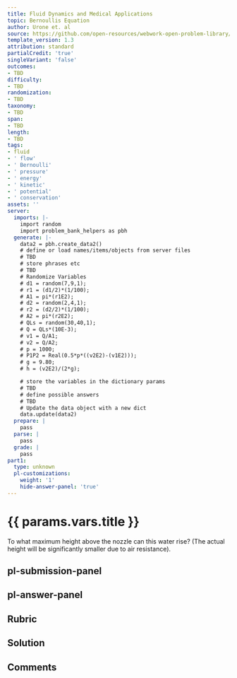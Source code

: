```yaml
---
title: Fluid Dynamics and Medical Applications
topic: Bernoullis Equation
author: Urone et. al
source: https://github.com/open-resources/webwork-open-problem-library/tree/master/Contrib/BrockPhysics/College_Physics_Urone/12.Fluid_Dynamics_and_Medical_Applications/12-02.Bernoullis_Equation/NU_U17_12_02_007.pg
template_version: 1.3
attribution: standard
partialCredit: 'true'
singleVariant: 'false'
outcomes:
- TBD
difficulty:
- TBD
randomization:
- TBD
taxonomy:
- TBD
span:
- TBD
length:
- TBD
tags:
- fluid
- ' flow'
- ' Bernoulli'
- ' pressure'
- ' energy'
- ' kinetic'
- ' potential'
- ' conservation'
assets: ''
server:
  imports: |-
    import random
    import problem_bank_helpers as pbh
  generate: |-
    data2 = pbh.create_data2()
    # define or load names/items/objects from server files
    # TBD
    # store phrases etc
    # TBD
    # Randomize Variables
    # d1 = random(7,9,1);
    # r1 = (d1/2)*(1/100);
    # A1 = pi*(r1E2);
    # d2 = random(2,4,1);
    # r2 = (d2/2)*(1/100);
    # A2 = pi*(r2E2);
    # QLs = random(30,40,1);
    # Q = QLs*(10E-3);
    # v1 = Q/A1;
    # v2 = Q/A2;
    # p = 1000;
    # P1P2 = Real(0.5*p*((v2E2)-(v1E2)));
    # g = 9.80;
    # h = (v2E2)/(2*g);

    # store the variables in the dictionary params
    # TBD
    # define possible answers
    # TBD
    # Update the data object with a new dict
    data.update(data2)
  prepare: |
    pass
  parse: |
    pass
  grade: |
    pass
part1:
  type: unknown
  pl-customizations:
    weight: '1'
    hide-answer-panel: 'true'
---
```


# {{ params.vars.title }} 


To what maximum height above the nozzle can this water rise? (The actual height will be significantly smaller due to air resistance).


## pl-submission-panel 


## pl-answer-panel 


## Rubric 


## Solution 


## Comments 


